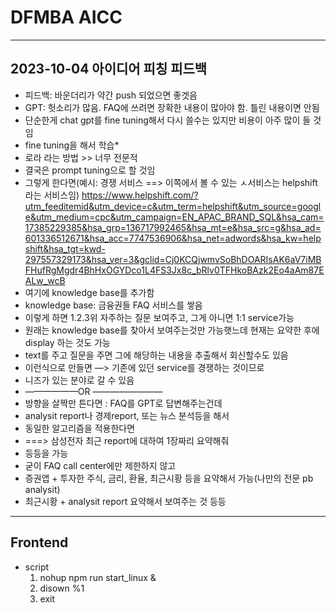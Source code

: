# DFMBA AICC

---

## 2023-10-04 아이디어 피칭 피드백

* 피드백: 바운더리가 약간 push 되었으면 좋겟음
* GPT: 헛소리가 많음. FAQ에 쓰려면 장확한 내용이 많아야 함. 틀린 내용이면 안됨
* 단순한게 chat gpt를 fine tuning해서 다시 쓸수는 있지만 비용이 아주 많이 들 것임
* fine tuning을 해서 학습*
* 로라 라는 방법 >> 너무 전문적
* 결국은 prompt tuning으로 할 것임
* 그렇게 한다면(예시:  경쟁 서비스 ==> 이쪽에서 볼 수 있는 ㅅ서비스는 helpshift라는 서비스임)
https://www.helpshift.com/?utm_feeditemid&utm_device=c&utm_term=helpshift&utm_source=google&utm_medium=cpc&utm_campaign=EN_APAC_BRAND_SQL&hsa_cam=17385229385&hsa_grp=136717992465&hsa_mt=e&hsa_src=g&hsa_ad=601336512671&hsa_acc=7747536906&hsa_net=adwords&hsa_kw=helpshift&hsa_tgt=kwd-297557329173&hsa_ver=3&gclid=Cj0KCQjwmvSoBhDOARIsAK6aV7iMBFHufRgMgdr4BhHxOGYDco1L4FS3Jx8c_bRlv0TFHkoBAzk2Eo4aAm87EALw_wcB
* 여기에 knowledge base를 추가함
* knowledge base: 금융권들 FAQ 서비스를 쌓음
* 이렇게 하면 1.2.3위 자주하는 질문 보여주고, 그게 아니면 1:1 service가능
* 원래는 knowledge base를 찾아서 보여주는것만 가능햇느데 현재는 요약한 후에 display 하는 것도 가능
* text를 주고 질문을 주면 그에 해당하는 내용을 추출해서 회신할수도 있음
* 이런식으로 만들면 —> 기존에 있던 service를 경쟁하는 것이므로
* 니즈가 있는 분야로 갈 수 있음
* ——————OR ————————
* 방향을 살짝만 튼다면 : FAQ를 GPT로 답변해주는건데
* analysit report나 경제report, 또는 뉴스 분석등을 해서
* 동일한 알고리즘을 적용한다면
* ===> 삼성전자 최근 report에 대하여 1장짜리 요약해줘
* 등등을 가능
* 굳이 FAQ call center에만 제한하지 않고
* 증권앱 + 투자한 주식, 금리, 환율, 최근시황 등을 요약해서 가능(나만의 전문 pb analysit)
* 최근시황 + analysit report 요약해서 보여주는 것 등등

--- 

## Frontend

 * script 
   1. nohup npm run start_linux &
   2. disown %1
   3. exit

